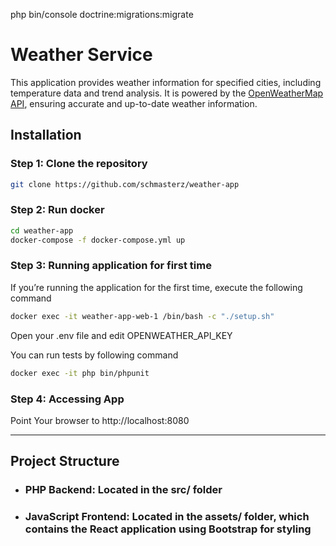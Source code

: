 php bin/console doctrine:migrations:migrate
# Weather Service
This application provides weather information for specified cities, including temperature data and trend analysis. It is powered by the [OpenWeatherMap API](https://openweathermap.org/api), ensuring accurate and up-to-date weather information.


## Installation

### Step 1: Clone the repository
```bash
git clone https://github.com/schmasterz/weather-app
```
### Step 2: Run docker
```bash
cd weather-app
docker-compose -f docker-compose.yml up
```

### Step 3: Running application for first time
If you’re running the application for the first time, execute the following command
```bash
docker exec -it weather-app-web-1 /bin/bash -c "./setup.sh"
```
Open your .env file and edit OPENWEATHER_API_KEY

You can run tests by following command
```bash
docker exec -it php bin/phpunit
```

### Step 4: Accessing App
Point Your browser to http://localhost:8080

---
## Project Structure
+ ### **PHP Backend:** Located in the src/ folder
+ ### **JavaScript Frontend:** Located in the assets/ folder, which contains the React application using Bootstrap for styling





